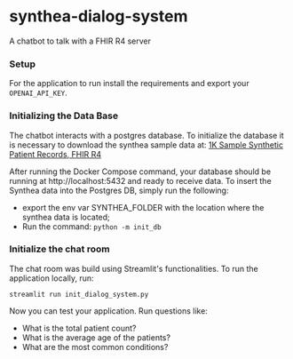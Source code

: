 # synthea-dialog-system
A chatbot to talk with a FHIR R4 server


### Setup
For the application to run install the requirements and export your `OPENAI_API_KEY`.


### Initializing the Data Base
The chatbot interacts with a postgres database. To initialize the database
it is necessary to download the synthea sample data at:
[1K Sample Synthetic Patient Records, FHIR R4 ](https://mitre.box.com/shared/static/ylzmiichhvtw1igr4ck6q32i5b333nqs.zip)

After running the Docker Compose command, your database should be running at
http://localhost:5432 and ready to receive data. To insert the Synthea data into
the Postgres DB, simply run the following:
- export the env var SYNTHEA_FOLDER with the location where the synthea data is
located;
- Run the command: `python -m init_db`


### Initialize the chat room
The chat room was build using Streamlit's functionalities. To run the application
locally, run:

`streamlit run init_dialog_system.py`

Now you can test your application. Run questions like:
- What is the total patient count?
- What is the average age of the patients?
- What are the most common conditions?
